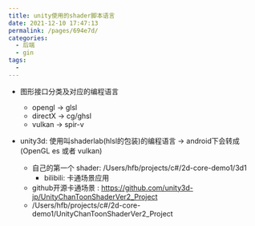 ```yaml
---
title: unity使用的shader脚本语言
date: 2021-12-10 17:47:13
permalink: /pages/694e7d/
categories:
  - 后端
  - gin
tags:
  - 
---
```


* 图形接口分类及对应的编程语言
    * opengl -> glsl
    * directX -> cg/ghsl
    * vulkan -> spir-v


* unity3d: 使用叫shaderlab(hlsl的包装)的编程语言 -> android下会转成(OpenGL es 或者 vulkan)
    * 自己的第一个 shader: /Users/hfb/projects/c#/2d-core-demo1/3d1
        * bilibili: 卡通场景应用
    * github开源卡通场景 :  https://github.com/unity3d-jp/UnityChanToonShaderVer2_Project
    * /Users/hfb/projects/c#/2d-core-demo1/UnityChanToonShaderVer2_Project  
